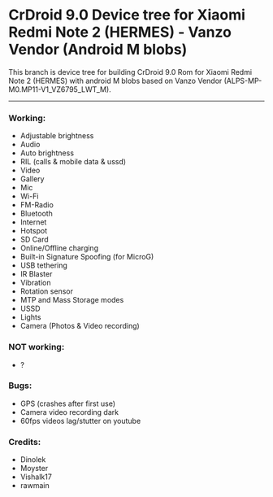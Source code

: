 # CrDroid 9.0 Device tree for Xiaomi Redmi Note 2 (HERMES) - Vanzo Vendor (Android M blobs)

This branch is device tree for building CrDroid 9.0 Rom for Xiaomi Redmi Note 2 (HERMES) with android M blobs based on Vanzo Vendor (ALPS-MP-M0.MP11-V1_VZ6795_LWT_M).

---

### Working:
  - Adjustable brightness
  - Audio
  - Auto brightness
  - RIL (calls & mobile data & ussd)
  - Video
  - Gallery
  - Mic
  - Wi-Fi
  - FM-Radio
  - Bluetooth
  - Internet
  - Hotspot
  - SD Card
  - Online/Offline charging
  - Built-in Signature Spoofing (for MicroG)
  - USB tethering
  - IR Blaster
  - Vibration
  - Rotation sensor
  - MTP and Mass Storage modes
  - USSD
  - Lights
  - Camera (Photos & Video recording)

### NOT working:
  - ?

### Bugs:
  - GPS (crashes after first use)
  - Camera video recording dark
  - 60fps videos lag/stutter on youtube

### Credits:
  - Dinolek
  - Moyster
  - Vishalk17
  - rawmain

